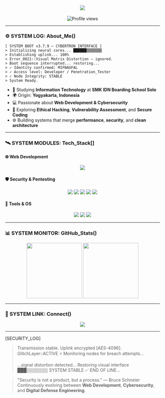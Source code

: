 <!-- CYBERTRON+GLITCH THEME README.md -->

<h1 align="center">
  <img src="https://readme-typing-svg.herokuapp.com?font=Orbitron&size=30&duration=4000&color=00F0FF&center=true&vCenter=true&width=500&lines=>+BOOTING+CYBERTRON+SYSTEM...;>+ACCESS+GRANTED+AGENT+MIFNAUFAL" />
</h1>

<p align="center">
  <img src="https://komarev.com/ghpvc/?username=mifnaufal&label=VISITOR+LOG&color=7F00FF&style=flat-square" alt="Profile views" />
</p>

---

### ⚙️ SYSTEM LOG: About_Me()

```ascii
[ SYSTEM BOOT v3.7.9 — CYBERTRON INTERFACE ]
> Initializing neural cores... ██████▒▒▒▒▒▒▒
> Establishing uplink... 100%
> Error_0021::Visual Matrix Distortion — ignored.
> Boot sequence interrupted... restoring...
> ✓ Identity confirmed: MIFNAUFAL
> ✓ Access level: Developer / Penetration_Tester
> ✓ Node Integrity: STABLE
> System Ready.
````

* 🧠 Studying **Information Technology** at **SMK IDN Boarding School Solo**
* 🌍 Origin: **Yogyakarta, Indonesia**
* 💻 Passionate about **Web Development & Cybersecurity**
* 🧩 Exploring **Ethical Hacking**, **Vulnerability Assessment**, and **Secure Coding**
* ⚙️ Building systems that merge **performance**, **security**, and **clean architecture**

---

### 🛰 SYSTEM MODULES: Tech_Stack[]

#### 🌐 Web Development

<p align="center">
  <img src="https://skillicons.dev/icons?i=html,css,js,php,nodejs,react,nextjs,mysql&theme=dark" />
</p>

#### 🛡 Security & Pentesting

<p align="center">
  <img src="https://img.shields.io/badge/Burp_Suite-FF6633?style=for-the-badge&logo=burpsuite&logoColor=white" />
  <img src="https://img.shields.io/badge/OWASP_ZAP-000000?style=for-the-badge&logo=owasp&logoColor=white" />
  <img src="https://img.shields.io/badge/Nmap-0077B6?style=for-the-badge&logo=nmap&logoColor=white" />
  <img src="https://img.shields.io/badge/Metasploit-000000?style=for-the-badge&logo=metasploit&logoColor=white" />
  <img src="https://img.shields.io/badge/FFUF-111111?style=for-the-badge" />
</p>

#### 🧰 Tools & OS

<p align="center">
  <img src="https://img.shields.io/badge/Kali_Linux-557C94?style=for-the-badge&logo=kali-linux&logoColor=white" />
  <img src="https://img.shields.io/badge/Git-F05032?style=for-the-badge&logo=git&logoColor=white" />
  <img src="https://img.shields.io/badge/VS_Code-007ACC?style=for-the-badge&logo=visual-studio-code&logoColor=white" />
</p>

---

### 📊 SYSTEM MONITOR: GitHub_Stats()

<p align="center">
  <img height="180em" src="https://github-readme-stats.vercel.app/api?username=mifnaufal&show_icons=true&theme=tokyonight&hide_border=true" />
  <img height="180em" src="https://github-readme-stats.vercel.app/api/top-langs/?username=mifnaufal&layout=compact&theme=tokyonight&hide_border=true" />
</p>

---

### 🔗 SYSTEM LINK: Connect()

<p align="center">
  <a href="https://www.linkedin.com/in/miftahunnaufal-hidayat-601153385/">
    <img src="https://img.shields.io/badge/LinkedIn-0077B5?style=for-the-badge&logo=linkedin&logoColor=white" />
  </a>
</p>

---

[SECURITY_LOG]
> Transmission stable.
> Uplink encrypted [AES-4096].
> GlitchLayer::ACTIVE ⚡
> Monitoring nodes for breach attempts...
> 
> ...signal distortion detected...
> Restoring visual interface ███▒▒▒▒▒▒▒
> SYSTEM STABLE ✅
> END OF LINE...

> "Security is not a product, but a process." — Bruce Schneier
> Continuously evolving between **Web Development**, **Cybersecurity**, and **Digital Defense Engineering**.
